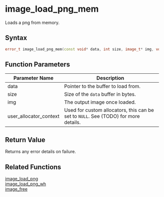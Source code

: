 
# image_load_png_mem

Loads a png from memory.

## Syntax

```cpp
error_t image_load_png_mem(const void* data, int size, image_t* img, void* user_allocator_context = NULL);
```

## Function Parameters

Parameter Name | Description
--- | ---
data | Pointer to the buffer to load from.
size | Size of the `data` buffer in bytes.
img | The output image once loaded.
user_allocator_context | Used for custom allocators, this can be set to `NULL`. See (TODO) for more details.

## Return Value

Returns any error details on failure.

## Related Functions
  
[image_load_png](https://github.com/RandyGaul/cute_framework/blob/master/doc/graphics/image/image_load_png.md)  
[image_load_png_wh](https://github.com/RandyGaul/cute_framework/blob/master/doc/graphics/image/image_load_png_wh.md)  
[image_free](https://github.com/RandyGaul/cute_framework/blob/master/doc/graphics/image/image_free.md)  
